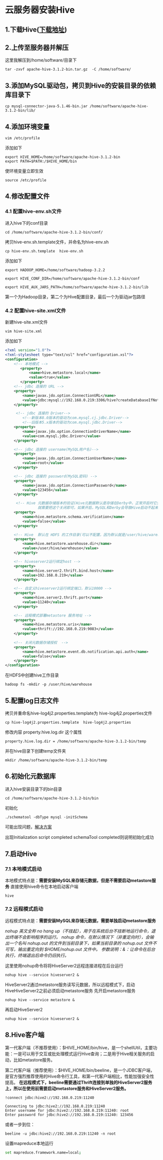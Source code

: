 # 云服务器安装Hive

## 1.下载Hive([下载地址](https://mirrors.tuna.tsinghua.edu.cn/apache/hive/))

## 2.上传至服务器并解压

这里我解压到/home/software/目录下
```shell
tar -zxvf apache-hive-3.1.2-bin.tar.gz  -C /home/software/
```

## 3.添加MySQL驱动包，拷贝到Hive的安装目录的依赖库目录下

```shell
cp mysql-connector-java-5.1.46-bin.jar /home/software/apache-hive-3.1.2-bin/lib/
```


## 4.添加环境变量

```shell
vim /etc/profile
```

添加如下
```shell
export HIVE_HOME=/home/software/apache-hive-3.1.2-bin
export PATH=$PATH:/$HIVE_HOME/bin
```
使环境变量立即生效
```shell
source /etc/profile
```

## 4.修改配置文件
### 4.1 配置hive-env.sh文件
进入hive下的conf目录
```shell
cd /home/software/apache-hive-3.1.2-bin/conf/
```

拷贝hive-env.sh.template文件，并命名为hive-env.sh
```shell
cp hive-env.sh.template  hive-env.sh
```

添加如下
```shell
export HADOOP_HOME=/home/software/hadoop-3.2.2

export HIVE_CONF_DIR=/home/software/apache-hive-3.1.2-bin/conf

export HIVE_AUX_JARS_PATH=/home/software/apache-hive-3.1.2-bin/lib
```
第一个为Hadoop目录，第二个为Hive配置目录，最后一个为驱动jar包路径


### 4.2 配置hive-site.xml文件


新建hive-site.xml文件
```shell
vim hive-site.xml
```
添加如下
```xml
<?xml version="1.0"?>
<?xml-stylesheet type="text/xsl" href="configuration.xsl"?>
<configuration>
    <!-- 本地模式 -->
       <property>
           <name>hive.metastore.local</name>
           <value>true</value>
       </property>
    <!-- jdbc 连接的 URL -->
    <property>
        <name>javax.jdo.option.ConnectionURL</name>
        <value>jdbc:mysql://192.168.0.219:3306/hive?createDatabaseIfNotExist=true&amp;characterEncoding=UTF-8&amp;useSSL=false</value>
    </property>

     <!-- jdbc 连接的 Driver-->
        <!--新版本8.0版本的驱动为com.mysql.cj.jdbc.Driver-->
        <!--旧版本5.x版本的驱动为com.mysql.jdbc.Driver-->
    <property>
        <name>javax.jdo.option.ConnectionDriverName</name>
        <value>com.mysql.jdbc.Driver</value>
    </property>

    <!-- jdbc 连接的 username(MySQL用户名)-->
    <property>
        <name>javax.jdo.option.ConnectionUserName</name>
        <value>root</value>
    </property>

    <!-- jdbc 连接的 password(MySQL密码) -->
    <property>
        <name>javax.jdo.option.ConnectionPassword</name>
        <value>123456</value>
    </property>

     <!-- Hive 元数据存储版本的验证(Hive元数据默认是存储在Derby中，正常开启时它会去校验Derby，现在要使用MySQL存储元数据，
               就需要把这个关闭即可，如果开启，MySQL和Derby会导致Hive启动不起来的) -->
    <property>
        <name>hive.metastore.schema.verification</name>
        <value>false</value>
    </property>

    <!-- Hive  默认在 HDFS 的工作目录(可以不配置，因为默认就是/user/hive/warehouse，如果不使用默认的位置，可以进行手动修改) -->
    <property>
        <name>hive.metastore.warehouse.dir</name>
        <value>/user/hive/warehouse</value>
    </property>

    <!-- hiveserver2运行绑定host -->
    <property>
        <name>hive.server2.thrift.bind.host</name>
        <value>192.168.0.219</value>
    </property>

    <!-- 自定义hiveserver2运行绑定端口，默认10000 -->
    <property>
        <name>hive.server2.thrift.port</name>
        <value>11240</value>
    </property>

    <!-- 远程模式部署metastore 服务地址 -->
    <property>
        <name>hive.metastore.uris</name>
        <value>thrift://192.168.0.219:9083</value>
    </property>
 
    <!-- 关闭元数据存储授权  -->
    <property>
        <name>hive.metastore.event.db.notification.api.auth</name>
        <value>false</value>
    </property>
</configuration>
```

在HDFS中创建hive工作目录
```shell
hadoop fs -mkdir -p /user/hive/warehouse
```


## 5.配置log日志文件

拷贝并重命名hive-log4j2.properties.template为 hive-log4j2.properties文件
```shell
cp hive-log4j2.properties.template  hive-log4j2.properties
```
修改内容 property.hive.log.dir 这个属性
```shell
property.hive.log.dir = /home/software/apache-hive-3.1.2-bin/temp
```
并在hive目录下创建temp文件夹
```shell
mkdir /home/software/apache-hive-3.1.2-bin/temp
```

## 6.初始化元数据库

进入hive安装目录下的bin目录
```shell
cd /home/software/apache-hive-3.1.2-bin/bin
```

初始化
```shell
./schematool -dbType mysql -initSchema
```
可能出现问题，[解决方案](https://blog.csdn.net/m0_59705760/article/details/125116629)

出现Initialization script completed
schemaTool completed则说明初始化成功

## 7.启动Hive

### 7.1 本地模式启动

本地模式特点是：**需要安装MySQL来存储元数据，但是不需要启动metastore服务**
直接使用hive命令在本地启动客户端

```shell
hive
```

### 7.2 远程模式启动

远程模式特点是：**需要安装MySQL来存储元数据，需要单独启动metastore服务**

*nohup 英文全称 no hang up（不挂起），用于在系统后台不挂断地运行命令，退出终端不会影响程序的运行。
nohup 命令，在默认情况下（非重定向时），会输出一个名叫 nohup.out 的文件到当前目录下，如果当前目录的 nohup.out 文件不可写，输出重定向到 $HOME/nohup.out 文件中。
参数说明：&：让命令在后台执行，终端退出后命令仍旧执行。*

这里使用nohup命令将将HiveServer2远程连接进程在后台运行
```shell
nohup hive --service hiveserver2 &
```

HiveServer2通过metastore服务读写元数据，所以远程模式下，启动HiveHiveServer2之前必须启动metastore服务
先开启metastore服务
```shell
nohup hive --service metastore &
```

再启动HiveServer2
```shell
nohup hive --service hiveserver2 &
```

## 8.Hive客户端

第一代客户端（不推荐使用）：$HIVE_HOME/bin/hive，是一个shellUtil，主要功能：一是可以用于交互或批处理模式运行Hive查询；二是用于Hive相关服务的启动，比如metastore服务。

第二代客户端（推荐使用）：$HIVE_HOME/bin/beeline，是一个JDBC客户端，是官方强烈推荐使用的Hive命令行工具，和第一代客户端相比，性能加强安全性提高。
**在远程模式下，beeline需要通过Thrift连接到单独的HiveServer2服务上，所以在使用前需要启动metastore服务和HiveServer2服务。**

```shell
!connect jdbc:hive2://192.168.0.219:11240

Connecting to jdbc:hive2://192.168.0.219:11240
Enter username for jdbc:hive2://192.168.0.219:11240: root
Enter password for jdbc:hive2://192.168.0.219:11240: 123456
```

或者一步到位：

```shell
beeline -u jdbc:hive2://192.168.0.219:11240 -n root
```

设置mapreduce本地运行

```sh
set mapreduce.framework.name=local;
```